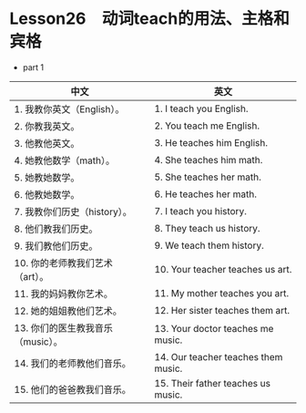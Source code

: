 # Lesson26　动词teach的用法、主格和宾格

- part 1

| 中文                              | 英文                               |
| --------------------------------- | ---------------------------------- |
| 1. 我教你英文（English）。        | 1. I teach you English.            |
| 2. 你教我英文。                   | 2. You teach me English.           |
| 3. 他教他英文。                   | 3. He teaches him English.         |
| 4. 她教他数学（math）。           | 4. She teaches him math.           |
| 5. 她教她数学。                   | 5. She teaches her math.           |
| 6. 他教她数学。                   | 6. He teaches her math.            |
| 7. 我教你们历史（history）。      | 7. I teach you history.            |
| 8. 他们教我们历史。               | 8. They teach us history.          |
| 9. 我们教他们历史。               | 9. We teach them history.         |
| 10. 你的老师教我们艺术（art）。   | 10. Your teacher teaches us art.     |
| 11. 我的妈妈教你艺术。            | 11. My mother teaches you art.       |
| 12. 她的姐姐教他们艺术。          | 12. Her sister teaches them art.     |
| 13. 你们的医生教我音乐（music）。 | 13. Your doctor teaches me music.    |
| 14. 我们的老师教他们音乐。        | 14. Our teacher teaches them music.  |
| 15. 他们的爸爸教我们音乐。        | 15. Their father teaches us music. |
